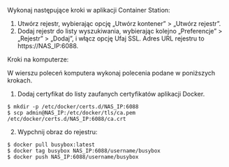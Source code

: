 Wykonaj następujące kroki w aplikacji Container Station:

1. Utwórz rejestr, wybierając opcję „Utwórz kontener” > „Utwórz rejestr”.
2. Dodaj rejestr do listy wyszukiwania, wybierając kolejno „Preferencje” > „Rejestr” > „Dodaj”, i włącz opcję Ufaj SSL. Adres URL rejestru to https://NAS_IP:6088.

Kroki na komputerze:
 
W wierszu poleceń komputera wykonaj polecenia podane w poniższych krokach.
1. Dodaj certyfikat do listy zaufanych certyfikatów aplikacji Docker.
```
$ mkdir -p /etc/docker/certs.d/NAS_IP:6088
$ scp admin@NAS_IP:/etc/docker/tls/ca.pem /etc/docker/certs.d/NAS_IP:6088/ca.crt
```
2. Wypchnij obraz do rejestru:
```
$ docker pull busybox:latest
$ docker tag busybox NAS_IP:6088/username/busybox
$ docker push NAS_IP:6088/username/busybox
```
